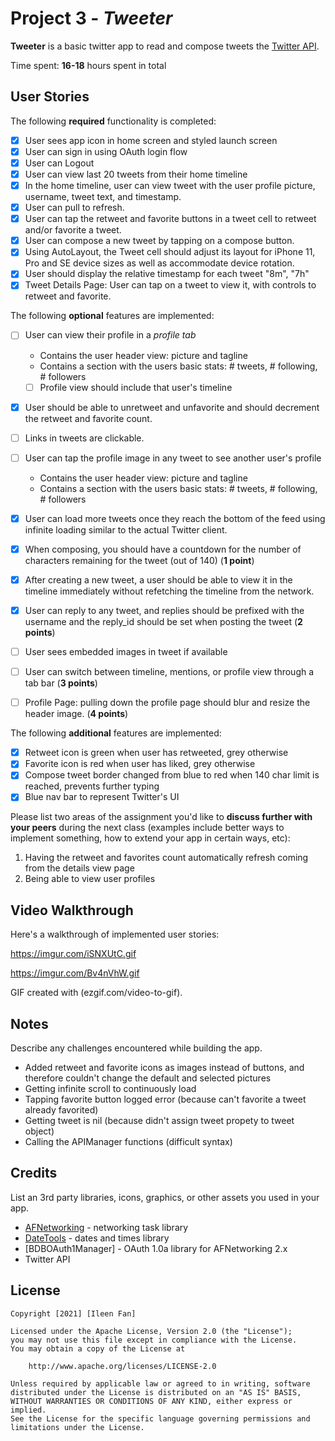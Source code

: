 # Project 3 - *Tweeter*

**Tweeter** is a basic twitter app to read and compose tweets the [Twitter API](https://apps.twitter.com/).

Time spent: **16-18** hours spent in total

## User Stories

The following **required** functionality is completed:

- [x] User sees app icon in home screen and styled launch screen
- [x] User can sign in using OAuth login flow
- [x] User can Logout
- [x] User can view last 20 tweets from their home timeline
- [x] In the home timeline, user can view tweet with the user profile picture, username, tweet text, and timestamp.
- [x] User can pull to refresh.
- [x] User can tap the retweet and favorite buttons in a tweet cell to retweet and/or favorite a tweet.
- [x] User can compose a new tweet by tapping on a compose button.
- [x] Using AutoLayout, the Tweet cell should adjust its layout for iPhone 11, Pro and SE device sizes as well as accommodate device rotation.
- [x] User should display the relative timestamp for each tweet "8m", "7h"
- [x] Tweet Details Page: User can tap on a tweet to view it, with controls to retweet and favorite.

The following **optional** features are implemented:

- [ ] User can view their profile in a *profile tab*
  - Contains the user header view: picture and tagline
  - Contains a section with the users basic stats: # tweets, # following, # followers
  - [ ] Profile view should include that user's timeline
- [x] User should be able to unretweet and unfavorite and should decrement the retweet and favorite count. 
- [ ] Links in tweets are clickable.
- [ ] User can tap the profile image in any tweet to see another user's profile
  - Contains the user header view: picture and tagline
  - Contains a section with the users basic stats: # tweets, # following, # followers
- [x] User can load more tweets once they reach the bottom of the feed using infinite loading similar to the actual Twitter client.
- [x] When composing, you should have a countdown for the number of characters remaining for the tweet (out of 140) (**1 point**)
- [x] After creating a new tweet, a user should be able to view it in the timeline immediately without refetching the timeline from the network.
- [x] User can reply to any tweet, and replies should be prefixed with the username and the reply_id should be set when posting the tweet (**2 points**)
- [ ] User sees embedded images in tweet if available
- [ ] User can switch between timeline, mentions, or profile view through a tab bar (**3 points**)
- [ ] Profile Page: pulling down the profile page should blur and resize the header image. (**4 points**)


The following **additional** features are implemented:

- [x] Retweet icon is green when user has retweeted, grey otherwise
- [x] Favorite icon is red when user has liked, grey otherwise
- [x] Compose tweet border changed from blue to red when 140 char limit is reached, prevents further typing
- [x] Blue nav bar to represent Twitter's UI

Please list two areas of the assignment you'd like to **discuss further with your peers** during the next class (examples include better ways to implement something, how to extend your app in certain ways, etc):

1. Having the retweet and favorites count automatically refresh coming from the details view page
2. Being able to view user profiles

## Video Walkthrough

Here's a walkthrough of implemented user stories:

https://imgur.com/iSNXUtC.gif

https://imgur.com/Bv4nVhW.gif

GIF created with (ezgif.com/video-to-gif).

## Notes

Describe any challenges encountered while building the app.

- Added retweet and favorite icons as images instead of buttons, and therefore couldn't change the default and selected pictures
- Getting infinite scroll to continuously load
- Tapping favorite button logged error (because can't favorite a tweet already favorited)
- Getting tweet is nil (because didn't assign tweet propety to tweet object)
- Calling the APIManager functions (difficult syntax)

## Credits

List an 3rd party libraries, icons, graphics, or other assets you used in your app.

- [AFNetworking](https://github.com/AFNetworking/AFNetworking) - networking task library
- [DateTools](https://github.com/MatthewYork/DateTools) - dates and times library
- [BDBOAuth1Manager] - OAuth 1.0a library for AFNetworking 2.x
- Twitter API 

## License

    Copyright [2021] [Ileen Fan]

    Licensed under the Apache License, Version 2.0 (the "License");
    you may not use this file except in compliance with the License.
    You may obtain a copy of the License at

        http://www.apache.org/licenses/LICENSE-2.0

    Unless required by applicable law or agreed to in writing, software
    distributed under the License is distributed on an "AS IS" BASIS,
    WITHOUT WARRANTIES OR CONDITIONS OF ANY KIND, either express or implied.
    See the License for the specific language governing permissions and
    limitations under the License.
